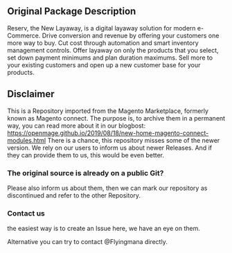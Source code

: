 

## Original Package Description

Reserv, the New Layaway, is a digital layaway solution for modern e-Commerce. Drive conversion and revenue by offering your customers one more way to buy. Cut cost through automation and smart inventory management controls. Offer layaway on only the products that you select, set down payment minimums and plan duration maximums. Sell more to your existing customers and open up a new customer base for your products. 


## Disclaimer

This is a Repository imported from the Magento Marketplace, formerly known as Magento connect.
The purpose is, to archive them in a permanent way, you can read more about it in our blogbost: https://openmage.github.io/2019/08/18/new-home-magento-connect-modules.html
There is a chance, this repository misses some of the newer version.
We rely on our users to inform us about newer Releases. And if they can provide them to us, this would be even better.

### The original source is already on a public Git?

Please also inform us about them, then we can mark our repository as discontinued and refer to the other Repository.

### Contact us

the easiest way is to create an Issue here, we have an eye on them.

Alternative you can try to contact @Flyingmana directly.
 
